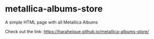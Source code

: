# metallica-albums-store
A simple HTML page with all Metallica Albums

Check out the link: https://haraheique.github.io/metallica-albums-store/
